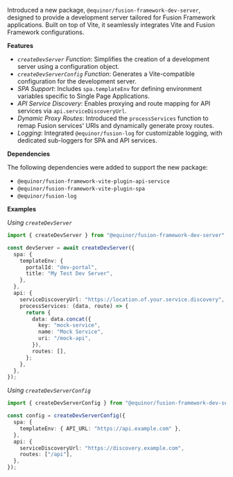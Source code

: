 Introduced a new package, `@equinor/fusion-framework-dev-server`, designed to provide a development server tailored for Fusion Framework applications. Built on top of Vite, it seamlessly integrates Vite and Fusion Framework configurations.

**Features**

- *`createDevServer` Function*: Simplifies the creation of a development server using a configuration object.
- *`createDevServerConfig` Function*: Generates a Vite-compatible configuration for the development server.
- *SPA Support*: Includes `spa.templateEnv` for defining environment variables specific to Single Page Applications.
- *API Service Discovery*: Enables proxying and route mapping for API services via `api.serviceDiscoveryUrl`.
- *Dynamic Proxy Routes*: Introduced the `processServices` function to remap Fusion services' URIs and dynamically generate proxy routes.
- *Logging*: Integrated `@equinor/fusion-log` for customizable logging, with dedicated sub-loggers for SPA and API services.

**Dependencies**

The following dependencies were added to support the new package:
- `@equinor/fusion-framework-vite-plugin-api-service`
- `@equinor/fusion-framework-vite-plugin-spa`
- `@equinor/fusion-log`

**Examples**

*Using `createDevServer`*

```ts
import { createDevServer } from "@equinor/fusion-framework-dev-server";

const devServer = await createDevServer({
  spa: {
    templateEnv: {
      portalId: "dev-portal",
      title: "My Test Dev Server",
    },
  },
  api: {
    serviceDiscoveryUrl: "https://location.of.your.service.discovery",
    processServices: (data, route) => {
      return {
        data: data.concat({
          key: "mock-service",
          name: "Mock Service",
          uri: "/mock-api",
        }),
        routes: [],
      };
    },
  },
});
```

*Using `createDevServerConfig`*

```ts
import { createDevServerConfig } from "@equinor/fusion-framework-dev-server";

const config = createDevServerConfig({
  spa: {
    templateEnv: { API_URL: "https://api.example.com" },
  },
  api: {
    serviceDiscoveryUrl: "https://discovery.example.com",
    routes: ["/api"],
  },
});
```
